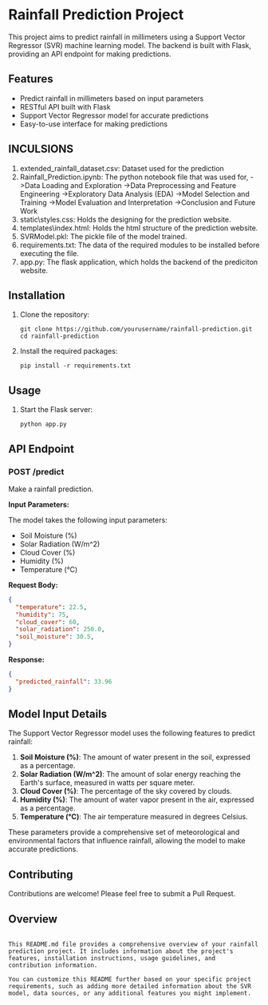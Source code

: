 # Rainfall Prediction Project

This project aims to predict rainfall in millimeters using a Support Vector Regressor (SVR) machine learning model. The backend is built with Flask, providing an API endpoint for making predictions.

## Features

- Predict rainfall in millimeters based on input parameters
- RESTful API built with Flask
- Support Vector Regressor model for accurate predictions
- Easy-to-use interface for making predictions

## INCULSIONS 
1. extended_rainfall_dataset.csv: Dataset used for the prediction
2. Rainfall_Prediction.ipynb: The python notebook file that was used for,
        ->Data Loading and Exploration
        ->Data Preprocessing and Feature Engineering
        ->Exploratory Data Analysis (EDA)
        ->Model Selection and Training
        ->Model Evaluation and Interpretation
        ->Conclusion and Future Work
3. static\styles.css: Holds the designing for the prediction website.
4. templates\index.html: Holds the html structure of the prediction website.
5. SVRModel.pkl: The pickle file of the model trained.
6. requirements.txt: The data of the required modules to be installed before executing the file.
7. app.py: The flask application, which holds the backend of the prediciton website.

## Installation

1. Clone the repository:
   ```
   git clone https://github.com/yourusername/rainfall-prediction.git
   cd rainfall-prediction
   ```

2. Install the required packages:
   ```
   pip install -r requirements.txt
   ```

## Usage

1. Start the Flask server:
   ```
   python app.py
   ```

## API Endpoint

### POST /predict

Make a rainfall prediction.

**Input Parameters:**

The model takes the following input parameters:

- Soil Moisture (%)
- Solar Radiation (W/m^2)
- Cloud Cover (%)
- Humidity (%)
- Temperature (°C)

**Request Body:**

```json
{
  "temperature": 22.5,
  "humidity": 75,
  "cloud_cover": 60,
  "solar_radiation": 250.0,
  "soil_moisture": 30.5,
}
```

**Response:**

```json
{
  "predicted_rainfall": 33.96
}
```

## Model Input Details

The Support Vector Regressor model uses the following features to predict rainfall:

1. **Soil Moisture (%)**: The amount of water present in the soil, expressed as a percentage.
2. **Solar Radiation (W/m^2)**: The amount of solar energy reaching the Earth's surface, measured in watts per square meter.
3. **Cloud Cover (%)**: The percentage of the sky covered by clouds.
4. **Humidity (%)**: The amount of water vapor present in the air, expressed as a percentage.
5. **Temperature (°C)**: The air temperature measured in degrees Celsius.

These parameters provide a comprehensive set of meteorological and environmental factors that influence rainfall, allowing the model to make accurate predictions.


## Contributing

Contributions are welcome! Please feel free to submit a Pull Request.

## Overview
```

This README.md file provides a comprehensive overview of your rainfall prediction project. It includes information about the project's features, installation instructions, usage guidelines, and contribution information. 

You can customize this README further based on your specific project requirements, such as adding more detailed information about the SVR model, data sources, or any additional features you might implement.